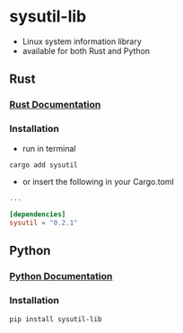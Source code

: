 # sysutil-lib
- Linux system information library
- available for both Rust and Python

## Rust
### [Rust Documentation](https://github.com/ryzeon-dev/sysutil/blob/master/rust/README.md)
### Installation
- run in terminal
```bash
cargo add sysutil
```
- or insert the following in your Cargo.toml 
```toml
...

[dependencies]
sysutil = "0.2.1"
```

## Python
### [Python Documentation](https://github.com/ryzeon-dev/sysutil/blob/master/python3/README.md)
### Installation
```bash
pip install sysutil-lib
```
